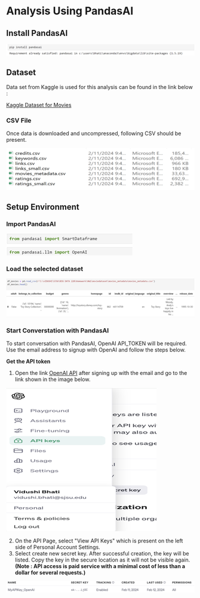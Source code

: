 # Analysis Using PandasAI 

## Install PandasAI
![img.png](img.png)

## Dataset 
Data set from Kaggle is used for this analysis can be found in the link below :

[Kaggle Dataset for Movies ](https://www.kaggle.com/datasets/rounakbanik/the-movies-dataset)

### CSV File 
Once data is downloaded and uncompressed, following CSV should be present.

![img_1.png](img_1.png)

## Setup Environment

### Import PandasAI 

![img_2.png](img_2.png)

### Load the selected dataset 

![img_3.png](img_3.png)

### Start Converstation with PandasAI

To start conversation with PandasAI, OpenAI API_TOKEN will be required. Use the email address to signup with OpenAI and follow the steps below.

**Get the API token** 

1. Open the link [OpenAI API](https://openai.com/api/) after signing up with the email and go to the link shown in the image below.

![img_4.png](img_4.png)

2. On the API Page, select "View API Keys" which is present on the left side of Personal Account Settings.
3. Select create new secret key. After successful creation, the key will be listed. Copy the key in the secure location as it will not be visible again. **(Note : API access is paid service with a minimal cost of less than a dollar for several requests.)**

![img_5.png](img_5.png)





